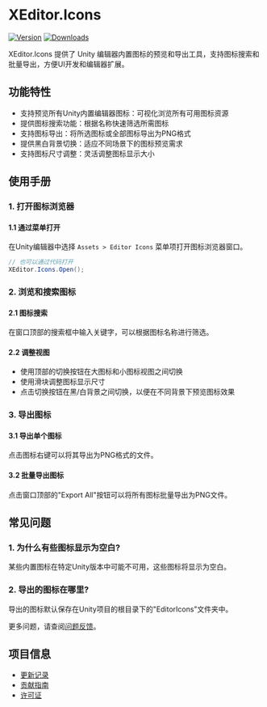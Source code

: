 # XEditor.Icons

[![Version](https://img.shields.io/npm/v/org.eframework.u3d.edit)](https://www.npmjs.com/package/org.eframework.u3d.edit)
[![Downloads](https://img.shields.io/npm/dm/org.eframework.u3d.edit)](https://www.npmjs.com/package/org.eframework.u3d.edit)  

XEditor.Icons 提供了 Unity 编辑器内置图标的预览和导出工具，支持图标搜索和批量导出，方便UI开发和编辑器扩展。

## 功能特性

- 支持预览所有Unity内置编辑器图标：可视化浏览所有可用图标资源
- 提供图标搜索功能：根据名称快速筛选所需图标
- 支持图标导出：将所选图标或全部图标导出为PNG格式
- 提供黑白背景切换：适应不同场景下的图标预览需求
- 支持图标尺寸调整：灵活调整图标显示大小

## 使用手册

### 1. 打开图标浏览器

#### 1.1 通过菜单打开
在Unity编辑器中选择 `Assets > Editor Icons` 菜单项打开图标浏览器窗口。

```csharp
// 也可以通过代码打开
XEditor.Icons.Open();
```

### 2. 浏览和搜索图标

#### 2.1 图标搜索
在窗口顶部的搜索框中输入关键字，可以根据图标名称进行筛选。

#### 2.2 调整视图
- 使用顶部的切换按钮在大图标和小图标视图之间切换
- 使用滑块调整图标显示尺寸
- 点击切换按钮在黑/白背景之间切换，以便在不同背景下预览图标效果

### 3. 导出图标

#### 3.1 导出单个图标
点击图标右键可以将其导出为PNG格式的文件。

#### 3.2 批量导出图标
点击窗口顶部的"Export All"按钮可以将所有图标批量导出为PNG文件。

## 常见问题

### 1. 为什么有些图标显示为空白?
某些内置图标在特定Unity版本中可能不可用，这些图标将显示为空白。

### 2. 导出的图标在哪里?
导出的图标默认保存在Unity项目的根目录下的"EditorIcons"文件夹中。

更多问题，请查阅[问题反馈](../CONTRIBUTING.md#问题反馈)。

## 项目信息

- [更新记录](../CHANGELOG.md)
- [贡献指南](../CONTRIBUTING.md)
- [许可证](../LICENSE.md)
